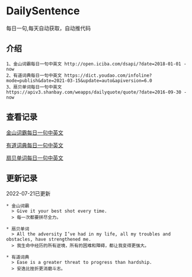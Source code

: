 # DailySentence

每日一句,每天自动获取，自动推代码

## 介绍

```
1、金山词霸每日一句中英文 http://open.iciba.com/dsapi/?date=2018-01-01 - now
2、有道词典每日一句中英文 https://dict.youdao.com/infoline?mode=publish&date=2021-03-15&update=auto&apiversion=6.0
3、扇贝单词每日一句中英文 https://apiv3.shanbay.com/weapps/dailyquote/quote/?date=2016-09-30 - now
```

## 查看记录

[金山词霸每日一句中英文](./data/iciba/)

[有道词典每日一句中英文](./data/youdao/)

[扇贝单词每日一句中英文](./data/shanbay/)

## 更新记录
2022-07-21已更新 
```
* 金山词霸
  > Give it your best shot every time.
  > 每一次都要拼尽全力。

* 扇贝单词
  > All the adversity I’ve had in my life, all my troubles and obstacles, have strengthened me.
  > 我生命中经历的所有逆境，所有的困难和障碍，都让我变得更强大。

* 有道词典
  > Ease is a greater threat to progress than hardship.
  > 安逸比挫折更消磨斗志。

```
